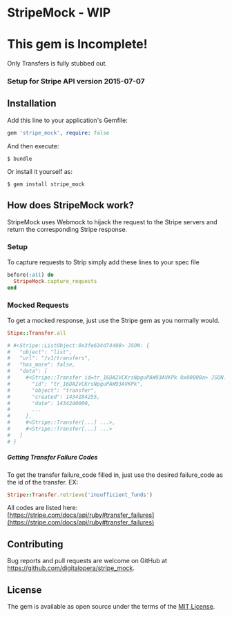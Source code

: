# StripeMock - WIP

# This gem is Incomplete!

Only Transfers is fully stubbed out.

### Setup for Stripe API version 2015-07-07

## Installation

Add this line to your application's Gemfile:

```ruby
gem 'stripe_mock', require: false
```

And then execute:

    $ bundle

Or install it yourself as:

    $ gem install stripe_mock

## How does StripeMock work?

StripeMock uses Webmock to hijack the request to the Stripe servers and return the
corresponding Stripe response.

### Setup

To capture requests to Strip simply add these lines to your spec file

```ruby
before(:all) do
  StripeMock.capture_requests
end
```

### Mocked Requests

To get a mocked response, just use the Stripe gem as you normally would.

```ruby
Stipe::Transfer.all

# #<Stripe::ListObject:0x3fe634d74498> JSON: {
#   "object": "list",
#   "url": "/v1/transfers",
#   "has_more": false,
#   "data": [
#     #<Stripe::Transfer id=tr_16DA2VCKrsNpguPAW93AVKPk 0x00000a> JSON: {
#       "id": "tr_16DA2VCKrsNpguPAW93AVKPk",
#       "object": "transfer",
#       "created": 1434184255,
#       "date": 1434240000,
#       ...
#     },
#     #<Stripe::Transfer[...] ...>,
#     #<Stripe::Transfer[...] ...>
#   ]
# }
```

##### Getting Transfer Failure Codes

To get the transfer failure_code filled in, just use the desired failure_code as the id of the transfer. EX:

```ruby
Stripe::Transfer.retrieve('insufficient_funds')
```

All codes are listed here: [https://stripe.com/docs/api/ruby#transfer_failures](https://stripe.com/docs/api/ruby#transfer_failures)

## Contributing

Bug reports and pull requests are welcome on GitHub at https://github.com/digitalopera/stripe_mock.

## License

The gem is available as open source under the terms of the [MIT License](http://opensource.org/licenses/MIT).
